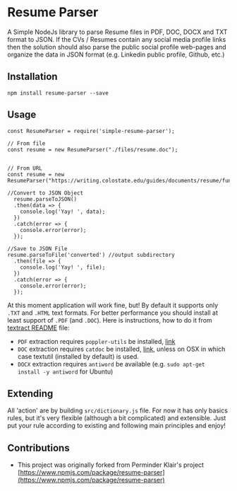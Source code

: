 # Resume Parser

A Simple NodeJs library to parse Resume files in PDF, DOC, DOCX and TXT format to JSON. If the CVs / Resumes contain any social media profile links then the solution should also parse the public social profile web-pages and organize the data in JSON format (e.g. Linkedin public profile, Github, etc.)


## Installation

`npm install resume-parser --save`

## Usage

```
const ResumeParser = require('simple-resume-parser');

// From file
const resume = new ResumeParser("./files/resume.doc");


// From URL
const resume = new ResumeParser("https://writing.colostate.edu/guides/documents/resume/functionalSample.pdf");

//Convert to JSON Object
  resume.parseToJSON()
  .then(data => {
    console.log('Yay! ', data);
  })
  .catch(error => {
    console.error(error);
  });

//Save to JSON File
resume.parseToFile('converted') //output subdirectory
  .then(file => {
    console.log('Yay! ', file);
  })
  .catch(error => {
    console.error(error);
  });
```

At this moment application will work fine, but! By default it supports only `.TXT` and `.HTML` text formats. For better performance you should install at least support of `.PDF` (and `.DOC`). Here is instructions, how to do it from [textract README](https://github.com/dbashford/textract#requirements) file:

- `PDF` extraction requires `poppler-utils` be installed, [link](https://poppler.freedesktop.org/)
- `DOC` extraction requires `catdoc` be installed, [link](http://www.wagner.pp.ru/~vitus/software/catdoc/), unless on OSX in which case textutil (installed by default) is used.
- `DOCX` extraction requires `antiword` be available (e.g. `sudo apt-get install -y antiword` for Ubuntu)


## Extending

All 'action' are by building `src/dictionary.js` file. For now it has only basics rules, but it's very flexible (although a bit complicated) and extensible. Just put your rule according to existing and following main principles and enjoy!

## Contributions

- This project was originally forked from Perminder Klair's project [https://www.npmjs.com/package/resume-parser](https://www.npmjs.com/package/resume-parser)